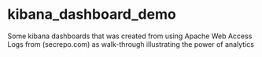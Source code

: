 # kibana_dashboard_demo
Some kibana dashboards that was created from using Apache Web Access Logs from (secrepo.com) as walk-through illustrating the power of analytics
